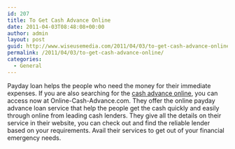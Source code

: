```yaml
---
id: 207
title: To Get Cash Advance Online
date: 2011-04-03T08:48:08+00:00
author: admin
layout: post
guid: http://www.wiseusemedia.com/2011/04/03/to-get-cash-advance-online/
permalink: /2011/04/03/to-get-cash-advance-online/
categories:
  - General
---
```

Payday loan helps the people who need the money for their immediate expenses. If you are also searching for the [cash advance online](http://www.online-cash-advance.com/), you can access now at Online-Cash-Advance.com. They offer the online payday advance loan service that help the people get the cash quickly and easily through online from leading cash lenders. They give all the details on their service in their website, you can check out and find the reliable lender based on your requirements. Avail their services to get out of your financial emergency needs.